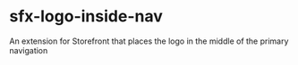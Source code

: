 # sfx-logo-inside-nav
An extension for Storefront that places the logo in the middle of the primary navigation